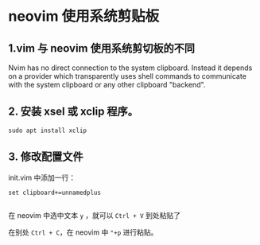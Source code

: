 # neovim 使用系统剪贴板

## 1.vim 与 neovim 使用系统剪切板的不同

Nvim has no direct connection to the system clipboard. Instead it depends on
a provider which transparently uses shell commands to communicate with the
system clipboard or any other clipboard "backend".

## 2. 安装 xsel 或 xclip 程序。

```Plain Text
sudo apt install xclip
```

## 3. 修改配置文件

init.vim 中添加一行：

```Plain Text
set clipboard+=unnamedplus


```

在 neovim 中选中文本 `y` ，就可以 `Ctrl + V` 到处粘贴了

在别处 `Ctrl + C`，在 neovim 中 `"+p` 进行粘贴。

